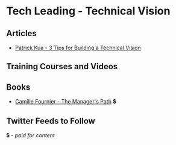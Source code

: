 # Tech Leading - Technical Vision

## Articles
- [Patrick Kua - 3 Tips for Building a Technical Vision](https://www.thekua.com/atwork/2016/03/3-tips-for-building-a-technical-vision/)

## Training Courses and Videos


## Books

- [Camille Fournier - The Manager's Path](https://www.amazon.com/Managers-Path-Leaders-Navigating-Growth/dp/1491973897) 💲

## Twitter Feeds to Follow


💲 - *paid for content*